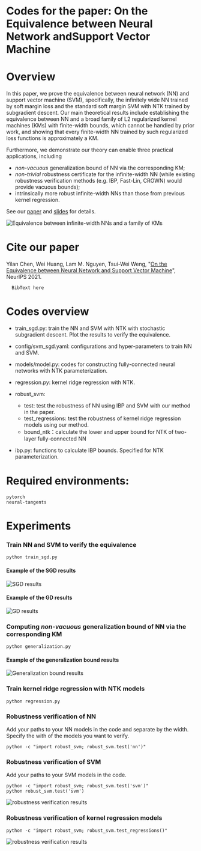 # Codes for the paper: On the Equivalence between Neural Network andSupport Vector Machine



# Overview
In this paper, we prove the equivalence between neural network (NN) and support vector machine (SVM), specifically, the 
infinitely wide NN trained by soft margin loss and the standard soft margin SVM with NTK trained by subgradient descent. 
Our main theoretical results include establishing the equivalence between NN and a broad family of L2 regularized 
kernel machines (KMs) with finite-width bounds, which cannot be handled by prior work, and showing that every 
finite-width NN trained by such regularized loss functions is approximately a KM. 

Furthermore, we demonstrate our theory can enable three practical applications, including 
- *non-vacuous* generalization bound of NN via the corresponding KM; 
- *non-trivial* robustness certificate for the infinite-width NN (while existing robustness verification methods 
(e.g. IBP, Fast-Lin, CROWN) would provide vacuous bounds); 
- intrinsically more robust infinite-width NNs than those from previous kernel regression.  

See our [paper]() and [slides](http://chenyilan.net/files/SVM_Slides.pdf) for details.

![Equivalence between infinite-width NNs and a family of KMs](https://github.com/leslie-CH/svm/blob/main/examples/table1.png)

# Cite our paper
Yilan Chen, Wei Huang, Lam M. Nguyen, Tsui-Wei Weng, "[On the Equivalence between Neural Network and Support Vector Machine]()", NeurIPS 2021.

```
  BibText here
```



# Codes overview
* train_sgd.py: train the NN and SVM with NTK with stochastic subgradient descent. Plot the results to verify the equivalence.
* config/svm_sgd.yaml: configurations and hyper-parameters to train NN and SVM.
* models/model.py: codes for constructing fully-connected neural networks with NTK parameterization.
* regression.py: kernel ridge regression with NTK.
* robust_svm:
    * test: test the robustness of NN using IBP and SVM with our method in the paper.  
    * test_regressions: test the robustness of kernel ridge regression models using our method.
    * bound_ntk：calculate the lower and upper bound for NTK of two-layer fully-connected NN 
    
* ibp.py: functions to calculate IBP bounds. Specified for NTK parameterization.



# Required environments:
`pytorch`     
`neural-tangents`



# Experiments
### Train NN and SVM to verify the equivalence
```
python train_sgd.py
```
#### Example of the SGD results
![SGD results](https://github.com/leslie-CH/svm/blob/main/examples/plot_sgd.png)

#### Example of the GD results
![GD results](https://github.com/leslie-CH/svm/blob/main/examples/output.png)


### Computing *non-vacuous* generalization bound of NN via the corresponding KM
```
python generalization.py
```
#### Example of the generalization bound results
![Generalization bound results](https://github.com/leslie-CH/svm/blob/main/examples/generalization.png)



### Train kernel ridge regression with NTK models
```
python regression.py
```

### Robustness verification of NN
Add your paths to your NN models in the code and separate by the width. Specify the with of the models you want to verify.
```
python -c "import robust_svm; robust_svm.test('nn')"
```


### Robustness verification of SVM
Add your paths to your SVM models in the code.
```
python -c "import robust_svm; robust_svm.test('svm')"
python robust_svm.test('svm')
```
![robustness verification results](https://github.com/leslie-CH/svm/blob/main/examples/table2.png)



### Robustness verification of kernel regression models
```
python -c "import robust_svm; robust_svm.test_regressions()"
```
![robustness verification results](https://github.com/leslie-CH/svm/blob/main/examples/table3.png)